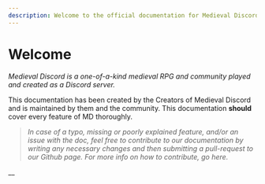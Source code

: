```yaml
---
description: Welcome to the official documentation for Medieval Discord.
---
```


# Welcome

_Medieval Discord is a one-of-a-kind medieval RPG and community played and created as a Discord server._

This documentation has been created by the Creators of Medieval Discord and is maintained by them and the community. This documentation **should** cover every feature of MD thoroughly. 

> _In case of a typo, missing or poorly explained feature, and/or an issue with the doc, feel free to contribute to our documentation by writing any necessary changes and then submitting a pull-request to our Github page. For more info on how to contribute, go here._

\_\_


